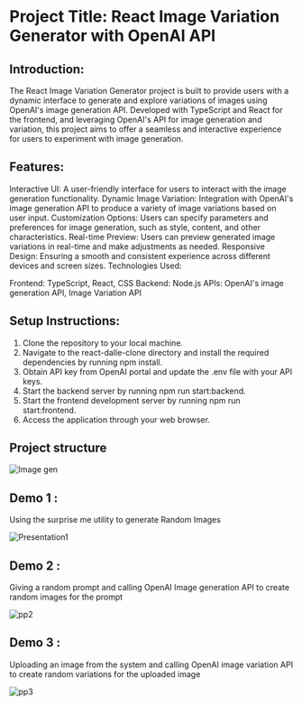 # Project Title: React Image Variation Generator with OpenAI API

## Introduction:
The React Image Variation Generator project is built to provide users with a dynamic interface to generate and explore variations of images using OpenAI's image generation API. Developed with TypeScript and React for the frontend, and leveraging OpenAI's API for image generation and variation, this project aims to offer a seamless and interactive experience for users to experiment with image generation.

## Features:

Interactive UI: A user-friendly interface for users to interact with the image generation functionality.
Dynamic Image Variation: Integration with OpenAI's image generation API to produce a variety of image variations based on user input.
Customization Options: Users can specify parameters and preferences for image generation, such as style, content, and other characteristics.
Real-time Preview: Users can preview generated image variations in real-time and make adjustments as needed.
Responsive Design: Ensuring a smooth and consistent experience across different devices and screen sizes.
Technologies Used:

Frontend: TypeScript, React, CSS
Backend: Node.js
APIs: OpenAI's image generation API, Image Variation API

## Setup Instructions:

1. Clone the repository to your local machine.
2. Navigate to the react-dalle-clone directory and install the required dependencies by running npm install.
3. Obtain API key from OpenAI portal and update the .env file with your API keys.
4. Start the backend server by running npm run start:backend.
5. Start the frontend development server by running npm run start:frontend.
6. Access the application through your web browser.

## Project structure 

![Image gen](https://github.com/lovelymandal16/OpenAIImageVariation/assets/155715221/1de0a2d3-b662-4606-94b7-7d1df9bc9bcc)


## Demo 1 : 
Using the surprise me utility to generate Random Images 

![Presentation1](https://github.com/lovelymandal16/OpenAIImageVariation/assets/155715221/bb88d2b6-3b5a-47c9-8a04-80fdd24c74a2)

## Demo 2 : 
Giving a random prompt and calling OpenAI Image generation API to create random images for the prompt

![pp2](https://github.com/lovelymandal16/OpenAIImageVariation/assets/155715221/e4c706da-036f-4de9-935a-d16b64728976)

## Demo 3 : 
Uploading an image from the system and calling OpenAI image variation API to create random variations for the uploaded image

![pp3](https://github.com/lovelymandal16/OpenAIImageVariation/assets/155715221/3a44a42b-f011-4322-89c1-b901f62ad6de)
